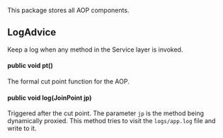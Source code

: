 This package stores all AOP components.

## LogAdvice

Keep a log when any method in the Service layer is invoked.

#### public void pt()

The formal cut point function for the AOP.

#### public void log(JoinPoint jp)

Triggered after the cut point. The parameter `jp` is the method being dynamically proxied. This method tries to visit the `logs/app.log` file and write to it. 
